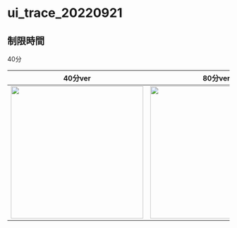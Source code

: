 # ui_trace_20220921

## 制限時間
40分

| 40分ver | 80分ver |
| ----------- | ----------- |
| <img src="https://user-images.githubusercontent.com/82624334/191460600-fc55c3bf-bda4-414d-b047-06bf3c280bf4.png" width="300"> | <img src="https://user-images.githubusercontent.com/82624334/191451248-2cc852d8-fb00-479b-8565-b95fda1671fa.png" width="300"> |
